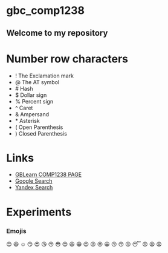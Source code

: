 # gbc_comp1238

## Welcome to my repository

# Number row characters
* ! The Exclamation mark
* @ The AT symbol
* \# Hash
* $ Dollar sign
* % Percent sign
* ^ Caret
* & Ampersand
* \* Asterisk 
* ( Open Parenthesis
* ) Closed Parenthesis

# Links
* [GBLearn COMP1238 PAGE](https://learn.georgebrown.ca/d2l/home/291663)
* [Google Search](www.google.com)
* [Yandex Search](https://yandex.com)

# Experiments
### Emojis

:blush: :smiley: :relaxed: :smirk: :heart_eyes: :kissing_heart: :kissing_closed_eyes: :flushed: :relieved: :satisfied: :grin: :wink: :stuck_out_tongue_winking_eye: :stuck_out_tongue_closed_eyes: :grinning: :kissing:	:kissing_smiling_eyes: :stuck_out_tongue: :sleeping: :worried: :frowning: :anguished:

